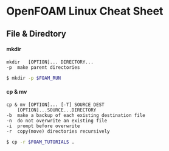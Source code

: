 # OpenFOAM Linux Cheat Sheet #

## File & Diredtory ##

#### mkdir ####
```
mkdir	[OPTION]... DIRECTORY...
-p	make parent directories
```
```bash
$ mkdir -p $FOAM_RUN
```

#### cp & mv ####
```
cp & mv	[OPTION]... [-T] SOURCE DEST 
	[OPTION]...SOURCE...DIRECTORY
-b	make a backup of each existing destination file
-n	do not overwrite an existing file
-i	prompt before overwrite
-r	copy(move) directories recursively
```
```bash
$ cp -r $FOAM_TUTORIALS .
```
